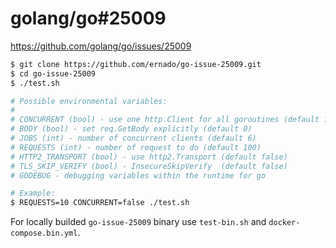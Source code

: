 # golang/go#25009

https://github.com/golang/go/issues/25009

```bash
$ git clone https://github.com/ernado/go-issue-25009.git
$ cd go-issue-25009
$ ./test.sh

# Possible environmental variables:
#
# CONCURRENT (bool) - use one http.Client for all goroutines (default 1)
# BODY (bool) - set req.GetBody explicitly (default 0)
# JOBS (int) - number of concurrent clients (default 6)
# REQUESTS (int) - number of request to do (default 100)
# HTTP2_TRANSPORT (bool) - use http2.Transport (default false)
# TLS_SKIP_VERIFY (bool) - InsecureSkipVerify  (default false)
# GODEBUG - debugging variables within the runtime for go

# Example:
$ REQUESTS=10 CONCURRENT=false ./test.sh
```

For locally builded `go-issue-25009` binary use `test-bin.sh`
and `docker-compose.bin.yml`.